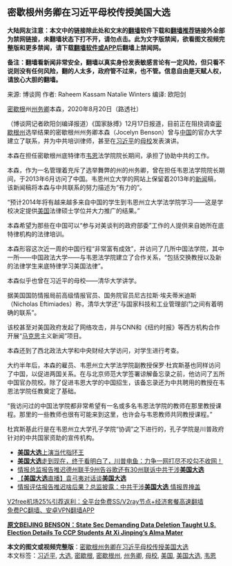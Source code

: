  <h2>密歇根州务卿在习近平母校传授美国大选</h2> <p class="notice"><b>大陆网友注意：本文中的链接除此处和文末的<a href="https://github.com/bannedbook/fanqiang" >翻墙</a>软件下载和<a href="https://github.com/killgcd/justmysocks/blob/master/README.md">翻墙推荐</a>链接外全部为禁网链接，未翻墙状态下打不开，请勿点击。此为文字版禁闻，欲看图文视频完整版和更多禁闻，请下载<a href="https://github.com/bannedbook/fanqiang">翻墙软件或APP</a>后翻墙上禁闻网。</p><p>备注：翻墙看新闻非常安全，翻墙以真实身份发表敏感言论有一定风险，但只看不说则没有任何风险，翻的人太多，政府管不过来，也不管。信息自由是天赋人权，请放心大胆的翻墙。</b></p>  <div class="entry"> <p>来源:&nbsp;博谈网                            作者:&nbsp;Raheem Kassam Natalie Winters                       编译:&nbsp;欧阳剑                                                 </p> <p><a href="https://www.bannedbook.org/bnews/tag/%E5%AF%86%E6%AD%87%E6%A0%B9/" class="st_tag internal_tag" rel="tag" title="标签 密歇根 下的日志">密歇根</a>州<a href="https://www.bannedbook.org/bnews/tag/%E5%B7%9E%E5%8A%A1%E5%8D%BF/" class="st_tag internal_tag" rel="tag" title="标签 州务卿 下的日志">州务卿</a>本森，2020年8月20日（路透社）</p> <p>（博谈网记者欧阳剑编译报道）《国家脉搏》12月17日报道，目前正在阻挠调查<a href="https://www.bannedbook.org/bnews/tag/%E5%AF%86%E6%AD%87%E6%A0%B9%E5%B7%9E/" class="st_tag internal_tag" rel="tag" title="标签 密歇根州 下的日志">密歇根州</a>选举结果的密歇根州州务卿本森（Jocelyn Benson）曾与<span class='wp_keywordlink_affiliate'><a href="https://www.bannedbook.org/" title="中国" target="_blank">中国</a></span>的官办大学建立了联系，并为中共培训律师，甚至在<a href="https://www.bannedbook.org/bnews/tag/%e4%b9%a0%e8%bf%91%e5%b9%b3/" class="st_tag internal_tag" rel="tag" title="标签 习近平 下的日志">习近平</a>的<a href="https://www.bannedbook.org/bnews/tag/%E6%AF%8D%E6%A0%A1/" class="st_tag internal_tag" rel="tag" title="标签 母校 下的日志">母校</a>发表演讲。</p> <p>本森在担任密歇根州底特律市<a href="https://www.bannedbook.org/bnews/tag/%E9%9F%A6%E6%81%A9/" class="st_tag internal_tag" rel="tag" title="标签 韦恩 下的日志">韦恩</a>法学院院长期间，承担了协助中共的工作。</p> <p>本森，作为一名管理着充斥了选举舞弊的州的州务卿，曾在担任韦恩法学院院长期间，于2013年6月访问了中国。韦恩州立大学的网站上保留着2013年的<span class='wp_keywordlink_affiliate'><a href="https://www.bannedbook.org/" title="新闻">新闻</a></span>稿，该新闻稿将本森与中共联系的努力描述为“有力的”。</p>  <p>“预计2014年将有越来越多来自中国的学生到韦恩州立大学法学院学习——这是学校决定提供<a href="https://www.bannedbook.org/bnews/tag/%e7%be%8e%e5%9b%bd/" class="st_tag internal_tag" rel="tag" title="标签 美国 下的日志">美国</a>法律硕士学位并大力推广的结果。”</p> <p>本森希望为那些在中国可以“参与对美谈判的政府部委”工作的人提供来自她所在底特律机构的法律培训。</p> <p>本森形容这次近一周的中国行程“非常富有成效”，并访问了几所中国法学院，其中一所——中国政法大学——与韦恩法学院建立了合作关系，“包括交换教授以及新的法律学生来底特律学习美国法律”。</p> <p>本森似乎也曾在习近平的母校——清华大学讲学。</p> <p>据美国国防情报局前高级情报官员、国务院官员尼古拉斯·埃夫蒂米迪斯（Nicholas Eftimiades）称，清华大学还“与国家科技和工业管理部门之间有着明确的联系”。</p>  <p>该校甚至对美国政府发起了网络攻击，并与CNN和《纽约时报》等西方机构合作开展“<span class='wp_keywordlink'><a href="https://www.bannedbook.org/forum2/topic105.html" title="《马克思的成魔之路》" target="_blank">马克思</a></span>主义新闻”项目。</p> <p>本森还到了西北政法大学和中央财经大学访问，对学生进行考查。</p> <p>大约半年后，本森的雇员、韦恩州立大学法学院副教授保罗·杜宾斯基也同样访问了中国，以促进两国关系。在与北京师范大学签署谅解备忘录之前，他访问了五所中国官办院校。除了促进韦恩大学的中国招生，该备忘录还为中共聘用的教授在韦恩法学院任教奠定了基础。</p> <p>“我访问过的中国法学院都非常希望有一名或多名韦恩法学院的教师在那里教授课程。那里的一些教师也很有可能来到这里，也许会与韦恩教师共同教授课程。”</p> <p>杜宾斯基此行是在韦恩州立大学孔子学院“协调”之下进行的，孔子学院是川普政府针对的中共国家资助的宣传机构。</p>  <ul class='op-related-articles' title='相关阅读'> <li><a href='https://www.bannedbook.org/bnews/bannedvideo/20201219/1450723.html' target='_blank'><b>美国大选</b>上演当代指环王</a></li> <li><a href='https://www.bannedbook.org/bnews/bannedvideo/20201219/1450688.html' target='_blank'><b>美国大选</b>走到现在，终于看明白了，川普电鱼：力争一网打尽不咬勾不收网！</a></li> <li><a href='https://www.bannedbook.org/bnews/taiwannews/20201218/1450411.html' target='_blank'>情报总监报告推迟德州联手9州告谷歌还有30州联诉中共干涉<b>美国大选</b></a></li> <li><a href='https://www.bannedbook.org/bnews/bannedvideo/20201218/1450003.html' target='_blank'>【<b>美国大选</b>直播】袁弓夷对话谈<b>美国大选</b></a></li> <li><a href='https://www.bannedbook.org/bnews/topimagenews/20201218/1449985.html' target='_blank'>情报评估报告推迟啥后果？总监披露：中共干涉<b>美国大选</b> 情报界掩盖</a></li> </ul> <p class="texttj"> <a href="https://github.com/bannedbook/fanqiang/wiki/V2ray%E6%9C%BA%E5%9C%BA" target="_blank">V2free机场25%引荐返利：全平台免费SS/V2ray节点+经济套餐高速翻墙</a><br/> <a href="https://github.com/bannedbook/fanqiang/wiki/%E7%A6%81%E9%97%BB%E7%BD%91%E5%AE%89%E5%8D%93%E7%BF%BB%E5%A2%99%E6%96%B0%E9%97%BBAPP" target="_blank">免费PC翻墙、安卓VPN翻墙APP</a></p><p><strong><a href="https://thenationalpulse.com/exclusive/benson-michigan-taught-election-law-to-ccp-xi-students/" target="_blank">原文BEIJING BENSON：State Sec Demanding Data Deletion Taught U.S. Election Details To CCP Students At Xi Jinping&#8217;s Alma Mater</a></strong></p><a name='sharetosocial'></a>       <div><b>本文的图文或视频完整版</b>：<a href='https://www.bannedbook.org/bnews/cbnews/20201219/1450729.html'>密歇根州务卿在习近平母校传授美国大选</a></div>  </div><!--END ENTRY--> <div class="postfooter"> <div>本文标签：<a href="https://www.bannedbook.org/bnews/tag/%e4%b9%a0%e8%bf%91%e5%b9%b3/" rel="tag">习近平</a>, <a href="https://www.bannedbook.org/bnews/tag/%e5%a4%a7%e9%80%89/" rel="tag">大选</a>, <a href="https://www.bannedbook.org/bnews/tag/%E5%AF%86%E6%AD%87%E6%A0%B9/" rel="tag">密歇根</a>, <a href="https://www.bannedbook.org/bnews/tag/%E5%AF%86%E6%AD%87%E6%A0%B9%E5%B7%9E/" rel="tag">密歇根州</a>, <a href="https://www.bannedbook.org/bnews/tag/%E5%B7%9E%E5%8A%A1%E5%8D%BF/" rel="tag">州务卿</a>, <a href="https://www.bannedbook.org/bnews/tag/%E6%AF%8D%E6%A0%A1/" rel="tag">母校</a>, <a href="https://www.bannedbook.org/bnews/tag/%e7%be%8e%e5%9b%bd/" rel="tag">美国</a>, <a href="https://www.bannedbook.org/bnews/tag/%e7%be%8e%e5%9b%bd%e5%a4%a7%e9%80%89/" rel="tag">美国大选</a>, <a href="https://www.bannedbook.org/bnews/tag/%E9%9F%A6%E6%81%A9/" rel="tag">韦恩</a></div>  </div><!--END POSTFOOTER--> 